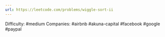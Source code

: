 ```yaml
---
url: https://leetcode.com/problems/wiggle-sort-ii
---
```


Difficulty: #medium
Companies: #airbnb #akuna-capital #facebook #google #paypal